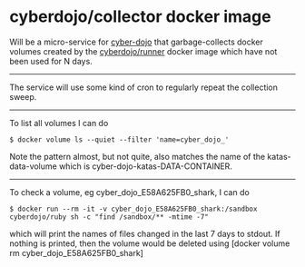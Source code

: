 
# cyberdojo/collector docker image

Will be a micro-service for [cyber-dojo](http://cyber-dojo.org)
that garbage-collects docker volumes created by the
[cyberdojo/runner](https://github.com/cyber-dojo/runner) docker image
which have not been used for N days.

- - - -

The service will use some kind of cron to regularly repeat the collection sweep.

- - - -

To list all volumes I can do
```
$ docker volume ls --quiet --filter 'name=cyber_dojo_'
```
Note the pattern almost, but not quite, also matches the name of the katas-data-volume
which is cyber-dojo-katas-DATA-CONTAINER.

- - - -

To check a volume, eg cyber_dojo_E58A625FB0_shark, I can do
```
$ docker run --rm -it -v cyber_dojo_E58A625FB0_shark:/sandbox cyberdojo/ruby sh -c "find /sandbox/** -mtime -7"
```
which will print the names of files changed in the last 7 days to stdout.
If nothing is printed, then the volume would be deleted using [docker volume rm cyber_dojo_E58A625FB0_shark]